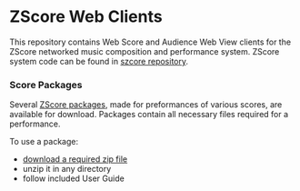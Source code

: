 # ZScore Web Clients



This repository contains Web Score and Audience Web View clients for the ZScore networked music composition and performance system.
ZScore system code can be found in [szcore repository](https://github.com/szagorac/szcore).

### Score Packages

Several [ZScore packages](https://bit.ly/zscorepackages), made for preformances of various scores, are available for
download. Packages contain all necessary files required for a performance.

To use a package:

- [download a required zip file](https://bit.ly/zscorepackages)
- unzip it in any directory
- follow included User Guide